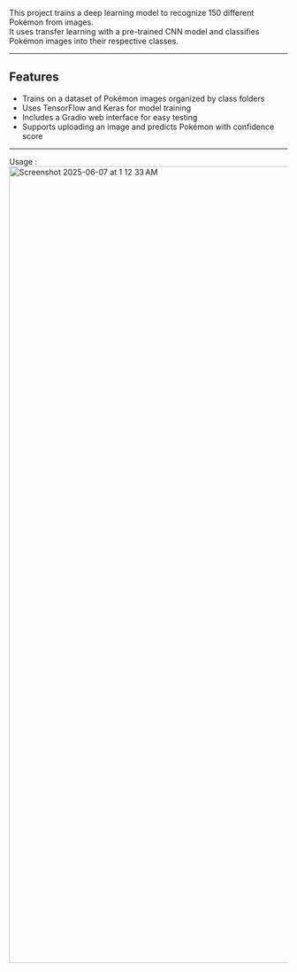 
This project trains a deep learning model to recognize 150 different Pokémon from images.  
It uses transfer learning with a pre-trained CNN model and classifies Pokémon images into their respective classes.

---

## Features

- Trains on a dataset of Pokémon images organized by class folders
- Uses TensorFlow and Keras for model training
- Includes a Gradio web interface for easy testing
- Supports uploading an image and predicts Pokémon with confidence score

---
Usage :
<img width="1440" alt="Screenshot 2025-06-07 at 1 12 33 AM" src="https://github.com/user-attachments/assets/5709bb47-5872-4089-9cae-83ecb8e36519" />

